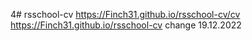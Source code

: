 4# rsschool-cv
https://Finch31.github.io/rsschool-cv/cv
https://Finch31.github.io/rsschool-cv
change 19.12.2022
